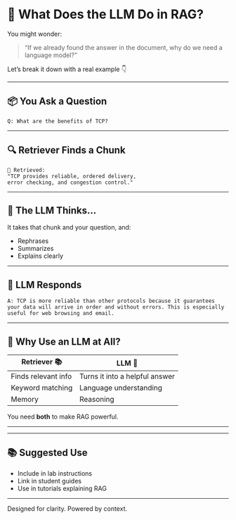 # 🤖 What Does the LLM Do in RAG?

You might wonder:

> “If we already found the answer in the document, why do we need a language model?”

Let’s break it down with a real example 👇

---

## 📦 You Ask a Question

```
Q: What are the benefits of TCP?
```

---

## 🔍 Retriever Finds a Chunk

```
📄 Retrieved:
"TCP provides reliable, ordered delivery,
error checking, and congestion control."
```

---

## 🤖 The LLM Thinks...

It takes that chunk and your question, and:

- Rephrases  
- Summarizes  
- Explains clearly

---

## 💬 LLM Responds

```
A: TCP is more reliable than other protocols because it guarantees your data will arrive in order and without errors. This is especially useful for web browsing and email.
```

---

## 🧠 Why Use an LLM at All?

| Retriever 📚        | LLM 🤖                         |
|---------------------|-------------------------------|
| Finds relevant info | Turns it into a helpful answer |
| Keyword matching    | Language understanding         |
| Memory              | Reasoning                      |

You need **both** to make RAG powerful.

---


---

## 📚 Suggested Use

- Include in lab instructions  
- Link in student guides  
- Use in tutorials explaining RAG

---

Designed for clarity. Powered by context.
